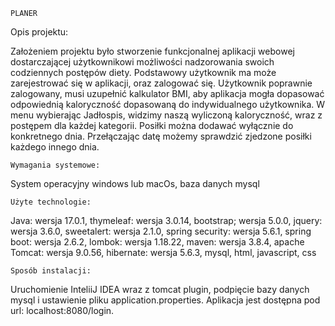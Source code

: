    PLANER 

Opis projektu:

Założeniem projektu było stworzenie funkcjonalnej 
aplikacji webowej dostarczającej użytkownikowi możliwości 
nadzorowania swoich codziennych postępów diety. Podstawowy 
użytkownik ma może zarejestrować się w aplikacji, oraz 
zalogować się. Użytkownik poprawnie zalogowany, musi 
uzupełnić kalkulator BMI, aby aplikacja mogła dopasować 
odpowiednią kaloryczność dopasowaną do indywidualnego 
użytkownika. W menu wybierając Jadłospis, widzimy naszą 
wyliczoną kaloryczność, wraz z postępem dla każdej kategorii. Posiłki można dodawać wyłącznie do konkretnego dnia. Przełączając datę możemy sprawdzić zjedzone posiłki każdego innego dnia.

    Wymagania systemowe:

System operacyjny windows lub macOs, baza danych mysql 

    Użyte technologie:

Java: wersja 17.0.1,
thymeleaf: wersja 3.0.14,
bootstrap; wersja 5.0.0,
jquery: wersja 3.6.0,
sweetalert: wersja 2.1.0,
spring security: wersja 5.6.1,
spring boot: wersja 2.6.2,
lombok: wersja 1.18.22,
maven: wersja 3.8.4,
apache Tomcat: wersja 9.0.56,
hibernate: wersja 5.6.3,
mysql,
html,
javascript,
css

    Sposób instalacji:

Uruchomienie InteliiJ IDEA wraz z tomcat plugin, podpięcie bazy danych mysql i ustawienie pliku application.properties. Aplikacja jest dostępna pod url: localhost:8080/login.


